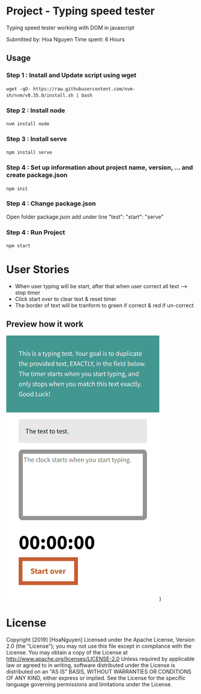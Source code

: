 # Project - Typing speed tester
Typing speed tester working with DOM in javascript

Submitted by: Hoa Nguyen
Time spent: 6 Hours

## Usage
### Step 1 : Install and Update script using wget
`wget -qO- https://raw.githubusercontent.com/nvm-sh/nvm/v0.35.0/install.sh | bash`


### Step 2 : Install node
`nvm install node`


### Step 3 : Install serve
`npm install serve`

### Step 4 : Set up information about project name, version, ... and create package.json
`npm init`

### Step 4 : Change package.json
Open folder package.json add under line "test":
"start": "serve"


### Step 4 : Run Project
`npm start` 


# User Stories
- When user typing will be start, after that when user correct all text --> stop timer
- Click start over to clear text & reset timer
- The border of text will be tranform to green if correct & red if un-correct

## Preview how it work

![Typing speed tester!](https://github.com/hoanguyen1203/prime-ex-fe-002/blob/master/typing-speed-tester.gif))


# License
Copyright [2019] [HoaNguyen] Licensed under the Apache License, Version 2.0 (the "License"); you may not use this file except in compliance with the License. You may obtain a copy of the License at http://www.apache.org/licenses/LICENSE-2.0 Unless required by applicable law or agreed to in writing, software distributed under the License is distributed on an "AS IS" BASIS, WITHOUT WARRANTIES OR CONDITIONS OF ANY KIND, either express or implied. See the License for the specific language governing permissions and limitations under the License.